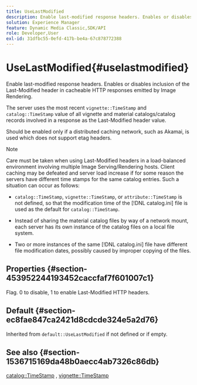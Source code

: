 ```yaml
---
title: UseLastModified
description: Enable last-modified response headers. Enables or disables inclusion of the Last-Modified header in cacheable HTTP responses emitted by Image Rendering.
solution: Experience Manager
feature: Dynamic Media Classic,SDK/API
role: Developer,User
exl-id: 31dfbc55-0efd-417b-be4a-67c878772388
---
```

# UseLastModified{#uselastmodified}

Enable last-modified response headers. Enables or disables inclusion of the Last-Modified header in cacheable HTTP responses emitted by Image Rendering.

The server uses the most recent `vignette::TimeStamp` and `catalog::TimeStamp` value of all vignette and material catalogs/catalog records involved in a response as the Last-Modified header value.

Should be enabled only if a distributed caching network, such as Akamai, is used which does not support etag headers.

>[!NOTE]
>
>Care must be taken when using Last-Modified headers in a load-balanced environment involving multiple Image Serving/Rendering hosts. Client caching may be defeated and server load increase if for some reason the servers have different time stamps for the same catalog entries. Such a situation can occur as follows:

* `catalog::TimeStamp`, `vignette::TimeStamp`, or `attribute::TimeStamp` is not defined, so that the modification time of the [!DNL catalog.ini] file is used as the default for `catalog::TimeStamp`. 

* Instead of sharing the material catalog files by way of a network mount, each server has its own instance of the catalog files on a local file system. 
* Two or more instances of the same [!DNL catalog.ini] file have different file modification dates, possibly caused by improper copying of the files.

## Properties {#section-453952244193452caccfaf7f601007c1}

Flag. 0 to disable, 1 to enable Last-Modified HTTP headers.

## Default {#section-ec8fae847ca2421d8cdcde324e5a2d76}

Inherited from `default::UseLastModified` if not defined or if empty.

## See also {#section-1536715169da48b0aecc4ab7326c86db}

[catalog::TimeStamp](../../../../../ir-api/material-cat/image-rendering-api-ref/c-ir-material-catalog/c-ir-material-data-reference/r-ir-timestamp-dataref.md#reference-6daf7973dc4f4b4e9e8165756db7c319) , [vignette::TimeStamp](../../../../../ir-api/material-cat/image-rendering-api-ref/c-ir-material-catalog/c-ir-vignette-map-reference/r-ir-timestamp-vignette.md#reference-d57cdd40a6a645d199dbb1d56cc85bc1)
